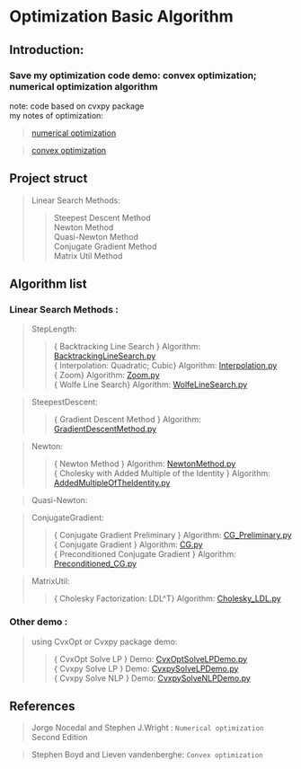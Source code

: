 # Optimization Basic Algorithm
## Introduction: 
### Save my optimization code demo: convex optimization; numerical optimization algorithm<br>

note: code based on cvxpy package<br>
my notes of optimization:<br>
> [numerical optimization](http://yangenneng.cn/tags/numerical-optimization/)<br>

> [convex optimization](http://yangenneng.cn/tags/convex-optimization/)<br>

## Project struct
> Linear Search Methods: 
>> Steepest Descent Method <br>
>> Newton Method<br> 
>> Quasi-Newton Method<br> 
>> Conjugate Gradient Method<br> 
>> Matrix Util Method<br> 

## Algorithm list
### Linear Search Methods :
> StepLength:
>> { Backtracking Line Search } Algorithm: [BacktrackingLineSearch.py](https://github.com/YEN-GitHub/Optimization_BasicAlgorithm/tree/master/LinearSearchMethods/StepSize/BacktrackingLineSearch.py) <br>
>> { Interpolation: Quadratic; Cubic} Algorithm: [Interpolation.py](https://github.com/YEN-GitHub/Optimization_BasicAlgorithm/tree/master/LinearSearchMethods/StepSize/Interpolation.py) <br>
>> { Zoom} Algorithm: [Zoom.py](https://github.com/YEN-GitHub/Optimization_BasicAlgorithm/tree/master/LinearSearchMethods/StepSize/Zoom.py) <br>
>> { Wolfe Line Search} Algorithm: [WolfeLineSearch.py](https://github.com/YEN-GitHub/Optimization_BasicAlgorithm/tree/master/LinearSearchMethods/StepSize/WolfeLineSearch.py) <br>

> SteepestDescent:
>> { Gradient Descent Method  } Algorithm: [GradientDescentMethod.py](https://github.com/YEN-GitHub/Optimization_BasicAlgorithm/tree/master/LinearSearchMethods/SteepestDescent/GradientDescentMethod.py) <br>

> Newton:
>> { Newton Method  } Algorithm: [NewtonMethod.py](https://github.com/YEN-GitHub/Optimization_BasicAlgorithm/tree/master/LinearSearchMethods/Newton/NewtonMethod.py) <br>
>> { Cholesky with Added Multiple of the Identity  } Algorithm: [AddedMultipleOfTheIdentity.py](https://github.com/YEN-GitHub/Optimization_BasicAlgorithm/tree/master/LinearSearchMethods/Newton/AddedMultipleOfTheIdentity.py) <br>

> Quasi-Newton:

> ConjugateGradient:
>> { Conjugate Gradient Preliminary  } Algorithm: [CG_Preliminary.py](https://github.com/YEN-GitHub/Optimization_BasicAlgorithm/tree/master/LinearSearchMethods/ConjugateGradient/CG_Preliminary.py) <br>
>> { Conjugate Gradient  } Algorithm: [CG.py](https://github.com/YEN-GitHub/Optimization_BasicAlgorithm/tree/master/LinearSearchMethods/ConjugateGradient/CG.py) <br>
>> { Preconditioned Conjugate Gradient  } Algorithm: [Preconditioned_CG.py](https://github.com/YEN-GitHub/Optimization_BasicAlgorithm/tree/master/LinearSearchMethods/ConjugateGradient/Preconditioned_CG.py) <br>

> MatrixUtil:
>> { Cholesky Factorization: LDL^T} Algorithm: [Cholesky_LDL.py](https://github.com/YEN-GitHub/Optimization_BasicAlgorithm/tree/master/LinearSearchMethods/MatrixUtil/Cholesky_LDL.py) <br>

### Other demo :
> using CvxOpt or Cvxpy package demo:
>> { CvxOpt Solve LP } Demo: [CvxOptSolveLPDemo.py](https://github.com/YEN-GitHub/Optimization_BasicAlgorithm/tree/master/otherDemo/CvxOptSolveLPDemo.py) <br>
>> { Cvxpy Solve LP } Demo: [CvxpySolveLPDemo.py](https://github.com/YEN-GitHub/Optimization_BasicAlgorithm/tree/master/otherDemo/CvxpySolveLPDemo.py) <br>
>> { Cvxpy Solve NLP } Demo: [CvxpySolveNLPDemo.py](https://github.com/YEN-GitHub/Optimization_BasicAlgorithm/tree/master/otherDemo/CvxpySolveNLPDemo.py) <br>

## References
> Jorge Nocedal and Stephen J.Wright : `Numerical optimization`  Second Edition

> Stephen Boyd and Lieven vandenberghe: `Convex optimization` <br>

